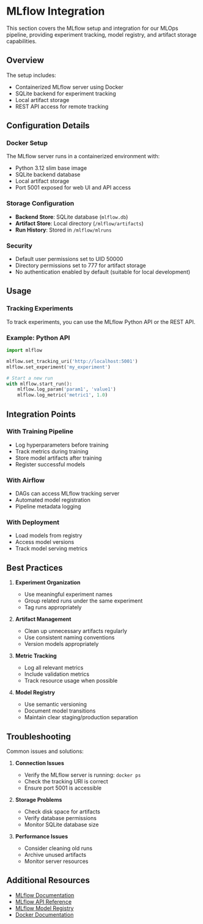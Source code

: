 # MLflow Integration

This section covers the MLflow setup and integration for our MLOps pipeline, providing experiment tracking, model registry, and artifact storage capabilities.

## Overview

The setup includes:
- Containerized MLflow server using Docker
- SQLite backend for experiment tracking
- Local artifact storage
- REST API access for remote tracking

## Configuration Details

### Docker Setup
The MLflow server runs in a containerized environment with:
- Python 3.12 slim base image
- SQLite backend database
- Local artifact storage
- Port 5001 exposed for web UI and API access

### Storage Configuration
- **Backend Store**: SQLite database (`mlflow.db`)
- **Artifact Store**: Local directory (`/mlflow/artifacts`)
- **Run History**: Stored in `/mlflow/mlruns`

### Security
- Default user permissions set to UID 50000
- Directory permissions set to 777 for artifact storage
- No authentication enabled by default (suitable for local development)

## Usage

### Tracking Experiments

To track experiments, you can use the MLflow Python API or the REST API.

### Example: Python API

```python
import mlflow

mlflow.set_tracking_uri('http://localhost:5001')
mlflow.set_experiment('my_experiment')

# Start a new run
with mlflow.start_run():
    mlflow.log_param('param1', 'value1')
    mlflow.log_metric('metric1', 1.0)
```

## Integration Points

### With Training Pipeline
- Log hyperparameters before training
- Track metrics during training
- Store model artifacts after training
- Register successful models

### With Airflow
- DAGs can access MLflow tracking server
- Automated model registration
- Pipeline metadata logging

### With Deployment
- Load models from registry
- Access model versions
- Track model serving metrics

## Best Practices

1. **Experiment Organization**
   - Use meaningful experiment names
   - Group related runs under the same experiment
   - Tag runs appropriately

2. **Artifact Management**
   - Clean up unnecessary artifacts regularly
   - Use consistent naming conventions
   - Version models appropriately

3. **Metric Tracking**
   - Log all relevant metrics
   - Include validation metrics
   - Track resource usage when possible

4. **Model Registry**
   - Use semantic versioning
   - Document model transitions
   - Maintain clear staging/production separation

## Troubleshooting

Common issues and solutions:

1. **Connection Issues**
   - Verify the MLflow server is running: `docker ps`
   - Check the tracking URI is correct
   - Ensure port 5001 is accessible

2. **Storage Problems**
   - Check disk space for artifacts
   - Verify database permissions
   - Monitor SQLite database size

3. **Performance Issues**
   - Consider cleaning old runs
   - Archive unused artifacts
   - Monitor server resources

## Additional Resources

- [MLflow Documentation](https://www.mlflow.org/docs/latest/index.html)
- [MLflow API Reference](https://www.mlflow.org/docs/latest/python_api/index.html)
- [MLflow Model Registry](https://www.mlflow.org/docs/latest/model-registry.html)
- [Docker Documentation](https://docs.docker.com/)